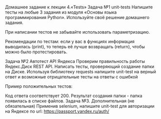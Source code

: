 Домашнее задание к лекции 4.«Tests»
Задача №1 unit-tests
Напишите тесты на любые 3 задания из модуля «Основы языка программирования Python». Используйте своё решение домашнего задания.

При написании тестов не забывайте использовать параметризацию.

Рекомендации по тестам: если у вас в функциях информация выводилась (print), то теперь её лучше возвращать (return), чтобы можно было протестировать.

Задача №2 Автотест API Яндекса
Проверим правильность работы Яндекс.Диск REST API. Написать тесты, проверяющий создание папки на Диске.
Используя библиотеку requests напишите unit-test на верный ответ и возможные отрицательные тесты на ответы с ошибкой

Пример положительных тестов:

Код ответа соответствует 200.
Результат создания папки - папка появилась в списке файлов.
Задача №3. Дополнительная (не обязательная)
Применив selenium, напишите unit-test для авторизации на Яндексе по url: https://passport.yandex.ru/auth/